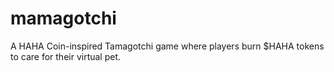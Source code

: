 # mamagotchi
A HAHA Coin-inspired Tamagotchi game where players burn $HAHA tokens to care for their virtual pet.
